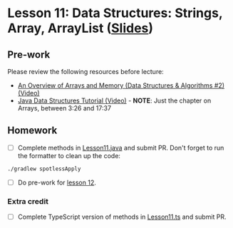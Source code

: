 # Lesson 11: Data Structures: Strings, Array, ArrayList ([Slides](https://code-differently.github.io/code-society-25-2/slides/#/lesson_11))

## Pre-work

Please review the following resources before lecture:

* [An Overview of Arrays and Memory (Data Structures & Algorithms #2) (Video)](https://www.youtube.com/watch?v=pmN9ExDf3yQ)
* [Java Data Structures Tutorial (Video)](https://www.youtube.com/watch?v=8MmMm2-kJV8&t=206s) - **NOTE**: Just the chapter on Arrays, between 3:26 and 17:37

## Homework

- [ ] Complete methods in [Lesson11.java](./arrays_java/arrays_app/src/main/java/com/codedifferently/lesson11/Lesson11.java) and submit PR. Don't forget to run the formatter to clean up the code:
```bash
./gradlew spotlessApply
```
- [ ] Do pre-work for [lesson 12](/lesson_12/).

### Extra credit

- [ ] Complete TypeScript version of methods in [Lesson11.ts](./arrays_ts/src/lesson11.ts) and submit PR.
